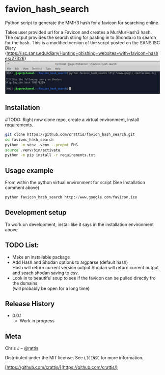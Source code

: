 # favion_hash_search
Python script to generate the MMH3 hash for a favicon for searching online.

Takes user provided url for a Favicon and creates a MurMurHash3 hash. The output provides the search string for pasting in to Shonda.io to search for the hash.
This is a modified version of the script posted on the SANS ISC Diary (https://isc.sans.edu/diary/Hunting+phishing+websites+with+favicon+hashes/27326)
![](header.png)

## Installation

#TODO: Right now clone repo, create a virtual environment, install requirements.

```sh
git clone https://github.com/crattis/favion_hash_search.git
cd favionc_hash_search
python -m venv .venv --propmt FHS
source .venv/bin/activate
python -m pip install -r requirements.txt
```

## Usage example
From within the python virtual environment for script (See Installation comment above)

```python
python favicon_hash_search http://www.google.com/favicon.ico
```

## Development setup


To work on development, install like it says in the installation environment above.

## TODO List:
* Make an installable package
* Add Hash and Shodan options to argparse (default hash)  
  Hash will return current version output
  Shodan will return current output and seach shodan saving to csv.
* Look in to beautiful soup to see if the favicon can be pulled directly fro the domains  
  (will probably be open for a long time)


## Release History
* 0.0.1
    * Work in progress

## Meta

Chris J – [@rattis](https://twitter.com/rattis)

Distributed under the MIT license. See ``LICENSE`` for more information.

[https://github.com/crattis/](https://github.com/crattis/)

